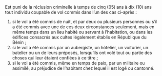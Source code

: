 Est puni de la réclusion criminelle à temps de cinq (05) ans à dix
(10) ans tout individu coupable de vol commis dans l’un des cas ci-après :
1. si le vol a été commis de nuit, et par deux ou plusieurs personnes ou s’il a été commis avec une de ces deux circonstances seulement, mais en même temps dans un lieu habité ou servant à l’habitation, ou dans les édifices consacrés aux cultes légalement établis en République du Bénin ;
2. si le vol a été commis par un aubergiste, un hôtelier, un voiturier, un batelier ou un de leurs préposés, lorsqu’ils ont volé tout ou partie des choses qui leur étaient confiées à ce titre ;
3. si le vol a été commis, même en temps de paix, par un militaire ou assimilé, au préjudice de l’habitant chez lequel il est logé ou cantonné.